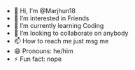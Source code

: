 - 👋 Hi, I’m @Marjhun18
- 👀 I’m interested in Friends
- 🌱 I’m currently learning Coding
- 💞️ I’m looking to collaborate on anybody 
- 📫 How to reach me just msg me
- 😄 Pronouns: he/him
- ⚡ Fun fact: nope

<!---
Marjhun18/Marjhun18 is a ✨ special ✨ repository because its `README.md` (this file) appears on your GitHub profile.
You can click the Preview link to take a look at your changes.
--->
